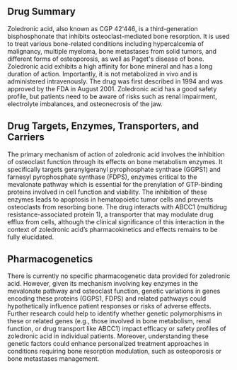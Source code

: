 ## Drug Summary
Zoledronic acid, also known as CGP 42'446, is a third-generation bisphosphonate that inhibits osteoclast-mediated bone resorption. It is used to treat various bone-related conditions including hypercalcemia of malignancy, multiple myeloma, bone metastases from solid tumors, and different forms of osteoporosis, as well as Paget's disease of bone. Zoledronic acid exhibits a high affinity for bone mineral and has a long duration of action. Importantly, it is not metabolized in vivo and is administered intravenously. The drug was first described in 1994 and was approved by the FDA in August 2001. Zoledronic acid has a good safety profile, but patients need to be aware of risks such as renal impairment, electrolyte imbalances, and osteonecrosis of the jaw.

## Drug Targets, Enzymes, Transporters, and Carriers
The primary mechanism of action of zoledronic acid involves the inhibition of osteoclast function through its effects on bone metabolism enzymes. It specifically targets geranylgeranyl pyrophosphate synthase (GGPS1) and farnesyl pyrophosphate synthase (FDPS), enzymes critical to the mevalonate pathway which is essential for the prenylation of GTP-binding proteins involved in cell function and viability. The inhibition of these enzymes leads to apoptosis in hematopoietic tumor cells and prevents osteoclasts from resorbing bone. The drug interacts with ABCC1 (multidrug resistance-associated protein 1), a transporter that may modulate drug efflux from cells, although the clinical significance of this interaction in the context of zoledronic acid’s pharmacokinetics and effects remains to be fully elucidated.

## Pharmacogenetics
There is currently no specific pharmacogenetic data provided for zoledronic acid. However, given its mechanism involving key enzymes in the mevalonate pathway and osteoclast function, genetic variations in genes encoding these proteins (GGPS1, FDPS) and related pathways could hypothetically influence patient responses or risks of adverse effects. Further research could help to identify whether genetic polymorphisms in these or related genes (e.g., those involved in bone metabolism, renal function, or drug transport like ABCC1) impact efficacy or safety profiles of zoledronic acid in individual patients. Moreover, understanding these genetic factors could enhance personalized treatment approaches in conditions requiring bone resorption modulation, such as osteoporosis or bone metastases management.